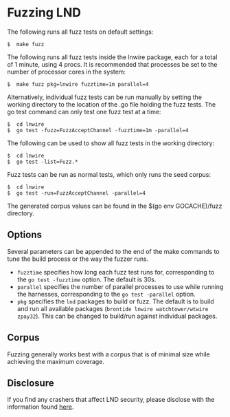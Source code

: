 # Fuzzing LND #

The following runs all fuzz tests on default settings:
```shell
$  make fuzz
```
The following runs all fuzz tests inside the lnwire package, each for a total of 1 minute, using 4 procs. 
It is recommended that processes be set to the number of processor cores in the system:
```shell
$  make fuzz pkg=lnwire fuzztime=1m parallel=4
```
Alternatively, individual fuzz tests can be run manually by setting the working directory to the location of the .go file holding the fuzz tests.
The go test command can only test one fuzz test at a time:
```shell
$  cd lnwire
$  go test -fuzz=FuzzAcceptChannel -fuzztime=1m -parallel=4
```
The following can be used to show all fuzz tests in the working directory:
```shell
$  cd lnwire
$  go test -list=Fuzz.*
```

Fuzz tests can be run as normal tests, which only runs the seed corpus:
```shell
$  cd lnwire
$  go test -run=FuzzAcceptChannel -parallel=4
```
The generated corpus values can be found in the $(go env GOCACHE)/fuzz directory.
## Options ##
Several parameters can be appended to the end of the make commands to tune the build process or the way the fuzzer runs.
- `fuzztime` specifies how long each fuzz test runs for, corresponding to the `go test -fuzztime` option. The default is 30s.
- `parallel` specifies the number of parallel processes to use while running the harnesses, corresponding to the `go test -parallel` option.
- `pkg` specifies the `lnd` packages to build or fuzz. The default is to build and run all available packages (`brontide lnwire watchtower/wtwire zpay32`). This can be changed to build/run against individual packages.

## Corpus ##
Fuzzing generally works best with a corpus that is of minimal size while achieving the maximum coverage.

## Disclosure ##
If you find any crashers that affect LND security, please disclose with the information found [here](https://github.com/vanditshah99/lnd/#security).
